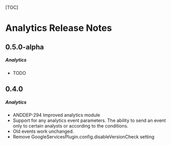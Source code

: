 [TOC]
# Analytics Release Notes
## 0.5.0-alpha
##### Analytics
* TODO 
## 0.4.0
##### Analytics
* ANDDEP-294 Improved analytics module
* Support for any analytics event parameters. The ability to send an event only to certain analysts or according to the conditions.
* Old events work unchanged.
* Remove GoogleServicesPlugin.config.disableVersionCheck setting